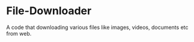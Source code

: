 # File-Downloader
A code that downloading various files like images, videos, documents etc from web.
